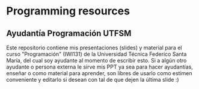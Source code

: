 # Programming resources

## Ayudantía Programación UTFSM 

Este repositorio contiene mis presentaciones (slides) y material para el curso "Programación" (IWI131) de la Universidad Técnica Federico Santa María, del cual soy ayudante al momento de escribir esto. Si a algún otro ayudante o persona externa le sirve mis PPT ya sea para hacer ayudantías, enseñar o como material para aprender, son libres de usarlo como estimen conveniente y editarlo si desean con tal de que dejen la última slide :)
